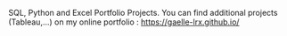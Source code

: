 SQL, Python and Excel Portfolio Projects.
You can find additional projects (Tableau,...) on my online portfolio : https://gaelle-lrx.github.io/
